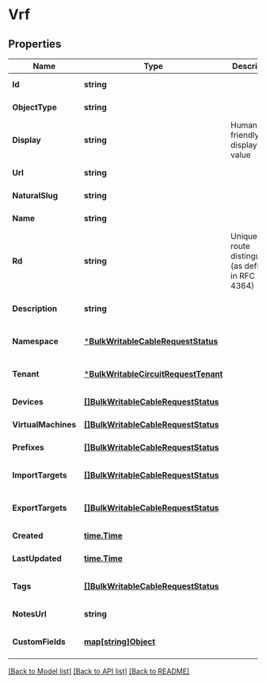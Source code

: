 # Vrf

## Properties
Name | Type | Description | Notes
------------ | ------------- | ------------- | -------------
**Id** | **string** |  | [default to null]
**ObjectType** | **string** |  | [default to null]
**Display** | **string** | Human friendly display value | [default to null]
**Url** | **string** |  | [default to null]
**NaturalSlug** | **string** |  | [default to null]
**Name** | **string** |  | [default to null]
**Rd** | **string** | Unique route distinguisher (as defined in RFC 4364) | [default to null]
**Description** | **string** |  | [optional] [default to null]
**Namespace** | [***BulkWritableCableRequestStatus**](BulkWritableCableRequest_status.md) |  | [optional] [default to null]
**Tenant** | [***BulkWritableCircuitRequestTenant**](BulkWritableCircuitRequest_tenant.md) |  | [optional] [default to null]
**Devices** | [**[]BulkWritableCableRequestStatus**](BulkWritableCableRequest_status.md) |  | [default to null]
**VirtualMachines** | [**[]BulkWritableCableRequestStatus**](BulkWritableCableRequest_status.md) |  | [default to null]
**Prefixes** | [**[]BulkWritableCableRequestStatus**](BulkWritableCableRequest_status.md) |  | [default to null]
**ImportTargets** | [**[]BulkWritableCableRequestStatus**](BulkWritableCableRequest_status.md) |  | [optional] [default to null]
**ExportTargets** | [**[]BulkWritableCableRequestStatus**](BulkWritableCableRequest_status.md) |  | [optional] [default to null]
**Created** | [**time.Time**](time.Time.md) |  | [default to null]
**LastUpdated** | [**time.Time**](time.Time.md) |  | [default to null]
**Tags** | [**[]BulkWritableCableRequestStatus**](BulkWritableCableRequest_status.md) |  | [optional] [default to null]
**NotesUrl** | **string** |  | [default to null]
**CustomFields** | [**map[string]Object**](.md) |  | [optional] [default to null]

[[Back to Model list]](../README.md#documentation-for-models) [[Back to API list]](../README.md#documentation-for-api-endpoints) [[Back to README]](../README.md)


